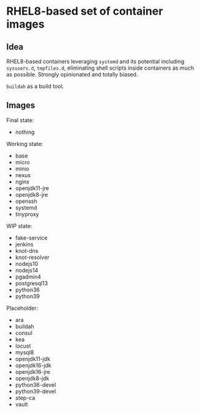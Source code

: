 # RHEL8-based set of container images

## Idea

RHEL8-based containers leveraging `systemd` and its potential including `sysusers.d`, `tmpfiles.d`, eliminating shell scripts inside containers as much as possible. Strongly opinionated and totally biased.

`buildah` as a build tool.

## Images

Final state:
- nothing

Working state:
- base
- micro
- minio
- nexus
- nginx
- openjdk11-jre
- openjdk8-jre
- openssh
- systemd
- tinyproxy

WIP state:
- fake-service
- jenkins
- knot-dns
- knot-resolver
- nodejs10
- nodejs14
- pgadmin4
- postgresql13
- python36
- python39

Placeholder:
- ara
- buildah
- consul
- kea
- locust
- mysql8
- openjdk11-jdk
- openjdk16-jdk
- openjdk16-jre
- openjdk8-jdk
- python36-devel
- python39-devel
- step-ca
- vault
